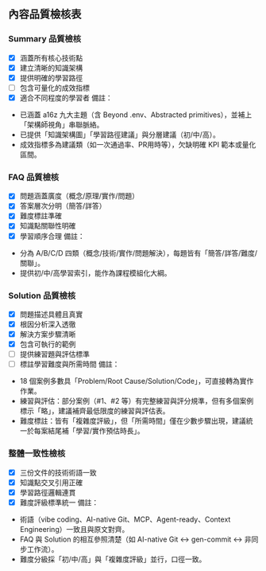 ## 內容品質檢核表

### Summary 品質檢核
- [x] 涵蓋所有核心技術點
- [x] 建立清晰的知識架構
- [x] 提供明確的學習路徑
- [ ] 包含可量化的成效指標
- [x] 適合不同程度的學習者
備註：
- 已涵蓋 a16z 九大主題（含 Beyond .env、Abstracted primitives），並補上「架構師視角」串聯脈絡。
- 已提供「知識架構圖」「學習路徑建議」與分層建議（初/中/高）。
- 成效指標多為建議類（如一次通過率、PR用時等），欠缺明確 KPI 範本或量化區間。

### FAQ 品質檢核
- [x] 問題涵蓋廣度（概念/原理/實作/問題）
- [x] 答案層次分明（簡答/詳答）
- [x] 難度標註準確
- [x] 知識點關聯性明確
- [x] 學習順序合理
備註：
- 分為 A/B/C/D 四類（概念/技術/實作/問題解決），每題皆有「簡答/詳答/難度/關聯」。
- 提供初/中/高學習索引，能作為課程模組化大綱。

### Solution 品質檢核
- [x] 問題描述具體且真實
- [x] 根因分析深入透徹
- [x] 解決方案步驟清晰
- [x] 包含可執行的範例
- [ ] 提供練習題與評估標準
- [ ] 標註學習難度與所需時間
備註：
- 18 個案例多數具「Problem/Root Cause/Solution/Code」，可直接轉為實作作業。
- 練習與評估：部分案例（#1、#2 等）有完整練習與評分規準，但有多個案例標示「略」，建議補齊最低限度的練習與評估表。
- 難度標註：皆有「複雜度評級」，但「所需時間」僅在少數步驟出現，建議統一於每案結尾補「學習/實作預估時長」。

### 整體一致性檢核
- [x] 三份文件的技術術語一致
- [x] 知識點交叉引用正確
- [x] 學習路徑邏輯連貫
- [x] 難度評級標準統一
備註：
- 術語（vibe coding、AI-native Git、MCP、Agent-ready、Context Engineering）一致且與原文對齊。
- FAQ 與 Solution 的相互參照清楚（如 AI-native Git ↔ gen-commit ↔ 非同步工作流）。
- 難度分級採「初/中/高」與「複雜度評級」並行，口徑一致。